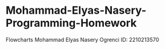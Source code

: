 # Mohammad-Elyas-Nasery-Programming-Homework
Flowcharts
Mohammad Elyas Nasery
Ogrenci ID: 2210213570


